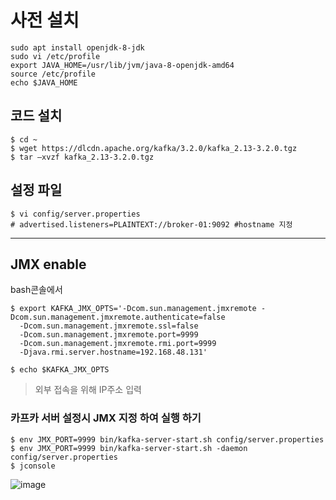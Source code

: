 
# 사전 설치

```
sudo apt install openjdk-8-jdk
sudo vi /etc/profile
export JAVA_HOME=/usr/lib/jvm/java-8-openjdk-amd64
source /etc/profile
echo $JAVA_HOME
```

## 코드 설치 

```
$ cd ~
$ wget https://dlcdn.apache.org/kafka/3.2.0/kafka_2.13-3.2.0.tgz
$ tar –xvzf kafka_2.13-3.2.0.tgz
```

## 설정 파일
```
$ vi config/server.properties
# advertised.listeners=PLAINTEXT://broker-01:9092 #hostname 지정
```

--- 

## JMX enable
bash콘솔에서 
```
$ export KAFKA_JMX_OPTS='-Dcom.sun.management.jmxremote -Dcom.sun.management.jmxremote.authenticate=false 
  -Dcom.sun.management.jmxremote.ssl=false 
  -Dcom.sun.management.jmxremote.port=9999 
  -Dcom.sun.management.jmxremote.rmi.port=9999 
  -Djava.rmi.server.hostname=192.168.48.131'
  
$ echo $KAFKA_JMX_OPTS

```
> 외부 접속을 위해 IP주소 입력

### 카프카 서버 설정시 JMX 지정 하여 실행 하기 
```
$ env JMX_PORT=9999 bin/kafka-server-start.sh config/server.properties
$ env JMX_PORT=9999 bin/kafka-server-start.sh -daemon config/server.properties
$ jconsole
```
![image](https://user-images.githubusercontent.com/17797922/179473800-018ad172-b626-40f2-b46f-486f99ca7833.png)


